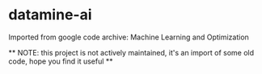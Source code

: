 # datamine-ai
Imported from google code archive: Machine Learning and Optimization

** NOTE: this project is not actively maintained, it's an import of some old code, hope you find it useful **
